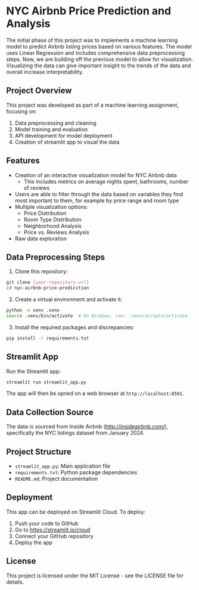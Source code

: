 # NYC Airbnb Price Prediction and Analysis

The initial phase of this project was to implements a machine learning model to predict Airbnb listing prices based on various features. The model uses Linear Regression and includes comprehensive data preprocessing steps. Now, we are building off the previous model to allow for visualization. Visualizing the data can give important insight to the trends of the data and overall increase interpretability. 

## Project Overview

This project was developed as part of a machine learning assignment, focusing on:
1. Data preprocessing and cleaning
2. Model training and evaluation
3. API development for model deployment
4. Creation of streamlit app to visual the data 

## Features
- Creation of an interactive visualization model for NYC Airbnb data
    - This includes metrics on average nights spent, bathrooms, number of reviews
- Users are able to filter through the data based on variables they find most important to them, for example by price range and room type
- Multiple visualization options:
  - Price Distribution
  - Room Type Distribution
  - Neighborhood Analysis
  - Price vs. Reviews Analysis
- Raw data exploration


## Data Preprocessing Steps

1. Clone this repository:
```bash
git clone [your-repository-url]
cd nyc-airbnb-price-predicition
```

2. Create a virtual environment and activate it:
```bash
python -m venv .venv
source .venv/bin/activate  # On Windows, use: .venv\Scripts\activate
```

3. Install the required packages and discrepancies:
```bash
pip install -r requirements.txt
```

## Streamlit App 

Run the Streamlit app:
```bash
streamlit run streamlit_app.py
```

The app will then be opned on a web browser at `http://localhost:8501`.

## Data Collection Source

The data is sourced from Inside Airbnb (http://insideairbnb.com/), specifically the NYC listings dataset from January 2024.

## Project Structure

- `streamlit_app.py`: Main application file
- `requirements.txt`: Python package dependencies
- `README.md`: Project documentation

## Deployment

This app can be deployed on Streamlit Cloud. To deploy:
1. Push your code to GitHub
2. Go to https://streamlit.io/cloud
3. Connect your GitHub repository
4. Deploy the app

## License

This project is licensed under the MIT License - see the LICENSE file for details. 